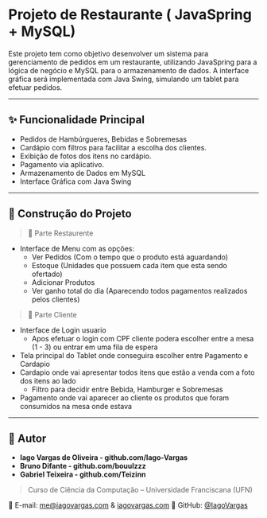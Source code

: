 # Projeto de Restaurante ( JavaSpring + MySQL)

Este projeto tem como objetivo desenvolver um sistema para gerenciamento de pedidos em um restaurante, utilizando JavaSpring para a lógica de negócio e MySQL para o armazenamento de dados. A interface gráfica será implementada com Java Swing, simulando um tablet para efetuar pedidos.

---

## ✨ Funcionalidade Principal

- Pedidos de Hambúrgueres, Bebidas e Sobremesas
- Cardápio com filtros para facilitar a escolha dos clientes.
- Exibição de fotos dos itens no cardápio.
- Pagamento via aplicativo.
- Armazenamento de Dados em MySQL
- Interface Gráfica com Java Swing

---

## 🧱 Construção do Projeto

> 🔹 Parte Restaurente
- Interface de Menu com as opções:
  - Ver Pedidos (Com o tempo que o produto está aguardando)
  - Estoque (Unidades que possuem cada item que esta sendo ofertado)
  - Adicionar Produtos
  - Ver ganho total do dia (Aparecendo todos pagamentos realizados pelos clientes)
> 🔹 Parte Cliente
- Interface de Login usuario
  - Apos efetuar o login com CPF cliente podera escolher entre a mesa (1 - 3) ou entrar em uma fila de espera 
- Tela principal do Tablet onde conseguira escolher entre Pagamento e Cardapio
- Cardapio onde vai apresentar todos itens que estão a venda com a foto dos itens ao lado
  - Filtro para decidir entre Bebida, Hamburger e Sobremesas
- Pagamento onde vai aparecer ao cliente os produtos que foram consumidos na mesa onde estava
---

## 👤 Autor

- **Iago Vargas de Oliveira - github.com/Iago-Vargas**
- **Bruno Difante - github.com/bouulzzz**
- **Gabriel Teixeira - github.com/Teizinn**
> Curso de Ciência da Computação – Universidade Franciscana (UFN)

📧 E-mail: me@iagovargas.com & [iagovargas.com](https://iagovargas.com)
🔗 GitHub: [@IagoVargas](https://github.com/Iago-Vargas)  
